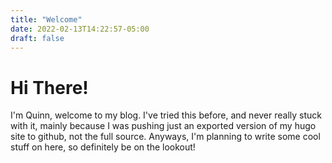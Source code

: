 ```yaml
---
title: "Welcome"
date: 2022-02-13T14:22:57-05:00
draft: false
---
```

# Hi There!
I'm Quinn, welcome to my blog. I've tried this before, and never really stuck with it, mainly because I was pushing just an exported version of my hugo site to github, not the full source. Anyways, I'm planning to write some cool stuff on here, so definitely be on the lookout!
